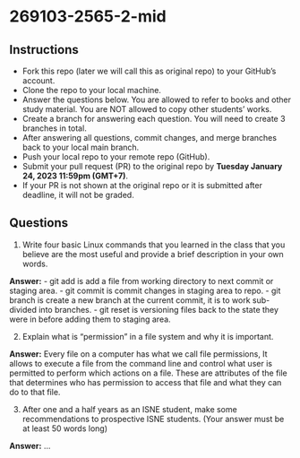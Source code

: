 # 269103-2565-2-mid

## Instructions

- Fork this repo (later we will call this as original repo) to your GitHub’s account. 
- Clone the repo to your local machine.
- Answer the questions below. You are allowed to refer to books and other study material. You are NOT allowed to copy other students’ works. 
- Create a branch for answering each question. You will need to create 3 branches in total.
- After answering all questions, commit changes, and merge branches back to your local main branch.
- Push your local repo to your remote repo (GitHub).
- Submit your pull request (PR) to the original repo by **Tuesday January 24, 2023 11:59pm (GMT+7)**.
- If your PR is not shown at the original repo or it is submitted after deadline, it will not be graded.

## Questions

1. Write four basic Linux commands that you learned in the class that you believe are the most useful and provide a brief description in your own words. 

**Answer:** - git add is add a file from working directory to next commit or staging area.
            - git commit is commit changes in staging area to repo.
            - git branch is create a new branch at the current commit, it is to work sub-divided into branches.
            - git reset is versioning files back to the state they were in before adding them to staging area.

2. Explain what is “permission” in a file system and why it is important.

**Answer:** Every file on a computer has what we call file permissions, It allows to execute a file from the command line 
            and control what user is permitted to perform which actions on a file. These are attributes of the file that determines who has permission to access that file and what they can do to that file.

3. After one and a half years as an ISNE student, make some recommendations to prospective ISNE students. (Your answer must be at least 50 words long)

**Answer:** ...
